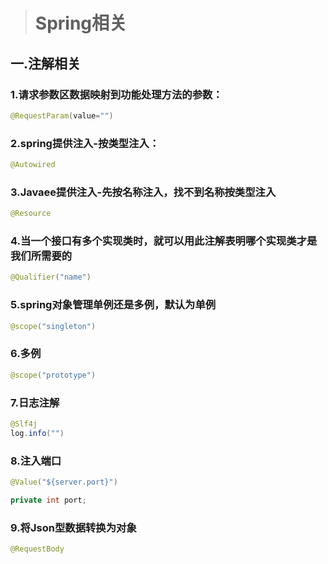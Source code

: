 > # **Spring相关**
>

## 一.**注解相关**

### 1.请求参数区数据映射到功能处理方法的参数：

```java
@RequestParam(value="")
```

### 2.spring提供注入-按类型注入：

```java
@Autowired
```

### 3.Javaee提供注入-先按名称注入，找不到名称按类型注入

```java
@Resource
```

### 4.当一个接口有多个实现类时，就可以用此注解表明哪个实现类才是我们所需要的

```java
@Qualifier("name")
```

### 5.spring对象管理单例还是多例，默认为单例

```java
@scope("singleton") 
```

### 6.多例

```java
@scope("prototype")
```

### 7.日志注解

```java
@Slf4j 
log.info("")
```

### 8.注入端口

```java
@Value("${server.port}")

private int port;
```

### 9.将Json型数据转换为对象

```java
@RequestBody
```

